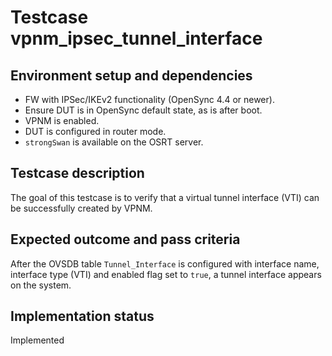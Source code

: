 # Testcase vpnm_ipsec_tunnel_interface

## Environment setup and dependencies

- FW with IPSec/IKEv2 functionality (OpenSync 4.4 or newer).
- Ensure DUT is in OpenSync default state, as is after boot.
- VPNM is enabled.
- DUT is configured in router mode.
- `strongSwan` is available on the OSRT server.

## Testcase description

The goal of this testcase is to verify that a virtual tunnel interface (VTI)
can be successfully created by VPNM.

## Expected outcome and pass criteria

After the OVSDB table `Tunnel_Interface` is configured with interface name,
interface type (VTI) and enabled flag set to `true`, a tunnel interface appears
on the system.

## Implementation status

Implemented
